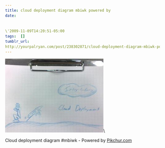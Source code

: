 ```yaml
---
title: cloud deployment diagram mbiwk powered by
date:


\'2009-11-09T14:20:51-05:00 
tags:  [] 
tumblr_url:
http://yourpalryan.com/post/238302871/cloud-deployment-diagram-mbiwk-powered-by
---
```

![](/assets/images/tumblr/tumblr_ksuweqJWrI1qz77obo1_400.jpg)\

Cloud deployment diagram \#mbiwk - Powered by
[Pikchur.com](http://Pikchur.com)
